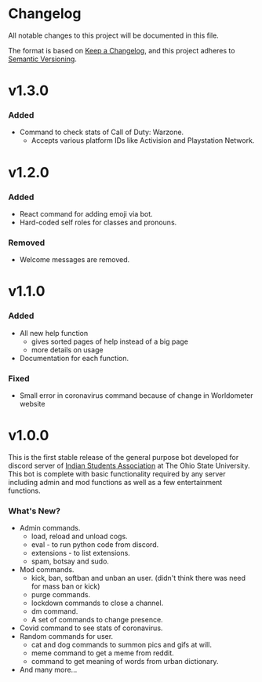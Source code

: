 # Changelog

All notable changes to this project will be documented in this file.

The format is based on [Keep a Changelog](https://keepachangelog.com/en/1.0.0/),
and this project adheres to [Semantic Versioning](https://semver.org/spec/v2.0.0.html).

# v1.3.0

### Added

- Command to check stats of Call of Duty: Warzone.
  - Accepts various platform IDs like Activision and Playstation Network.

# v1.2.0

### Added

- React command for adding emoji via bot.
- Hard-coded self roles for classes and pronouns.

### Removed

- Welcome messages are removed.

# v1.1.0

### Added

- All new help function
  - gives sorted pages of help instead of a big page
  - more details on usage
- Documentation for each function.

### Fixed

- Small error in coronavirus command because of change in Worldometer website

# v1.0.0

This is the first stable release of the general purpose bot developed for discord server of [Indian Students Association](https://www.isaosu.com) at The Ohio State University. This bot is complete with basic functionality required by any server including admin and mod functions as well as a few entertainment functions.

### What's New?

- Admin commands.
  - load, reload and unload cogs.
  - eval - to run python code from discord.
  - extensions -  to list extensions.
  - spam, botsay and sudo.
- Mod commands.
  - kick, ban, softban and unban an user. (didn't think there was need for mass ban or kick)
  - purge commands.
  - lockdown commands to close a channel.
  - dm command.
  - A set of commands to change presence.
- Covid command to see stats of coronavirus.
- Random commands for user.
  - cat and dog commands to summon pics and gifs at will.
  - meme command to get a meme from reddit.
  - command to get meaning of words from urban dictionary.
- And many more...
